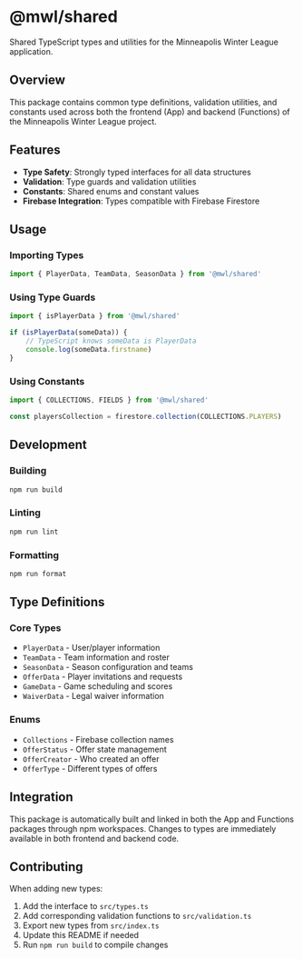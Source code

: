 # @mwl/shared

Shared TypeScript types and utilities for the Minneapolis Winter League application.

## Overview

This package contains common type definitions, validation utilities, and constants used across both the frontend (App) and backend (Functions) of the Minneapolis Winter League project.

## Features

- **Type Safety**: Strongly typed interfaces for all data structures
- **Validation**: Type guards and validation utilities
- **Constants**: Shared enums and constant values
- **Firebase Integration**: Types compatible with Firebase Firestore

## Usage

### Importing Types

```typescript
import { PlayerData, TeamData, SeasonData } from '@mwl/shared'
```

### Using Type Guards

```typescript
import { isPlayerData } from '@mwl/shared'

if (isPlayerData(someData)) {
	// TypeScript knows someData is PlayerData
	console.log(someData.firstname)
}
```

### Using Constants

```typescript
import { COLLECTIONS, FIELDS } from '@mwl/shared'

const playersCollection = firestore.collection(COLLECTIONS.PLAYERS)
```

## Development

### Building

```bash
npm run build
```

### Linting

```bash
npm run lint
```

### Formatting

```bash
npm run format
```

## Type Definitions

### Core Types

- `PlayerData` - User/player information
- `TeamData` - Team information and roster
- `SeasonData` - Season configuration and teams
- `OfferData` - Player invitations and requests
- `GameData` - Game scheduling and scores
- `WaiverData` - Legal waiver information

### Enums

- `Collections` - Firebase collection names
- `OfferStatus` - Offer state management
- `OfferCreator` - Who created an offer
- `OfferType` - Different types of offers

## Integration

This package is automatically built and linked in both the App and Functions packages through npm workspaces. Changes to types are immediately available in both frontend and backend code.

## Contributing

When adding new types:

1. Add the interface to `src/types.ts`
2. Add corresponding validation functions to `src/validation.ts`
3. Export new types from `src/index.ts`
4. Update this README if needed
5. Run `npm run build` to compile changes
